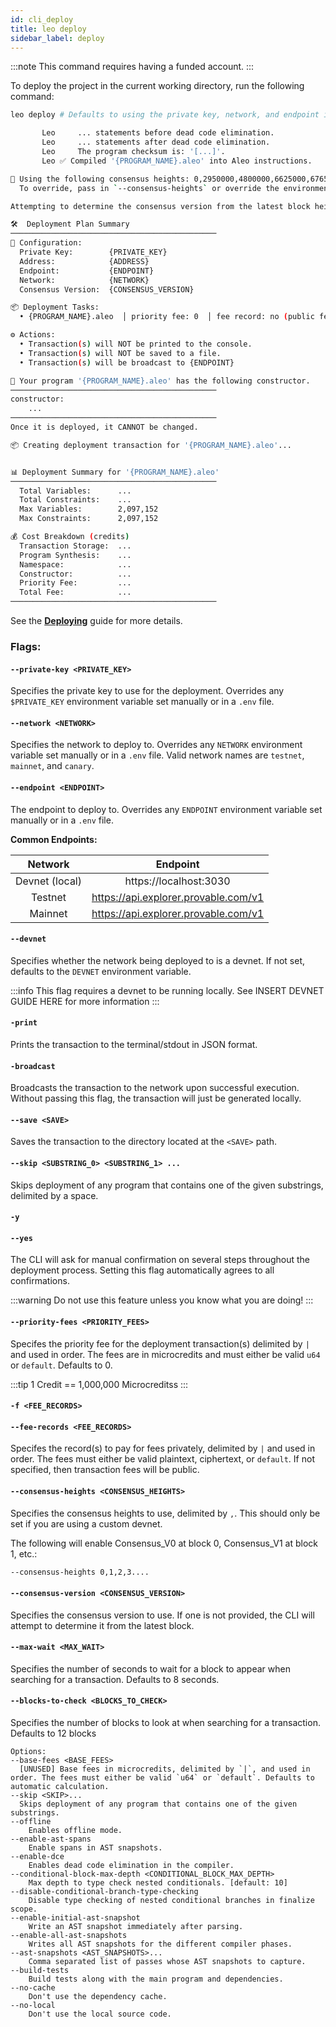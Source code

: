 ```yaml
---
id: cli_deploy
title: leo deploy
sidebar_label: deploy
---
```

[general tags]: # (cli, leo_deploy, deploy, deployment, transaction, program)

:::note
This command requires having a funded account. 
:::

To deploy the project in the current working directory, run the following command:

```bash
leo deploy # Defaults to using the private key, network, and endpoint in .env or environment variables
```


```bash title="sample output:"
       Leo     ... statements before dead code elimination.
       Leo     ... statements after dead code elimination.
       Leo     The program checksum is: '[...]'.
       Leo ✅ Compiled '{PROGRAM_NAME}.aleo' into Aleo instructions.

📢 Using the following consensus heights: 0,2950000,4800000,6625000,6765000,7600000,8365000,9173000,9800000
  To override, pass in `--consensus-heights` or override the environment variable `CONSENSUS_VERSION_HEIGHTS`.

Attempting to determine the consensus version from the latest block height at {ENDPOINT}...

🛠️  Deployment Plan Summary
──────────────────────────────────────────────
🔧 Configuration:
  Private Key:        {PRIVATE_KEY}
  Address:            {ADDRESS}
  Endpoint:           {ENDPOINT}
  Network:            {NETWORK}
  Consensus Version:  {CONSENSUS_VERSION}

📦 Deployment Tasks:
  • {PROGRAM_NAME}.aleo  │ priority fee: 0  │ fee record: no (public fee)

⚙️ Actions:
  • Transaction(s) will NOT be printed to the console.
  • Transaction(s) will NOT be saved to a file.
  • Transaction(s) will be broadcast to {ENDPOINT}

🔧 Your program '{PROGRAM_NAME}.aleo' has the following constructor.
──────────────────────────────────────────────
constructor:
    ...
──────────────────────────────────────────────
Once it is deployed, it CANNOT be changed.

📦 Creating deployment transaction for '{PROGRAM_NAME}.aleo'...


📊 Deployment Summary for '{PROGRAM_NAME}.aleo'
──────────────────────────────────────────────
  Total Variables:      ...
  Total Constraints:    ...
  Max Variables:        2,097,152
  Max Constraints:      2,097,152

💰 Cost Breakdown (credits)
  Transaction Storage:  ...
  Program Synthesis:    ...
  Namespace:            ...
  Constructor:          ...
  Priority Fee:         ...
  Total Fee:            ...
──────────────────────────────────────────────
```

See the **[Deploying](./../guides/03_deploying.md)** guide for more details.


### Flags:

#### `--private-key <PRIVATE_KEY>`
Specifies the private key to use for the deployment. Overrides any `$PRIVATE_KEY` environment variable set manually or in a `.env` file.

#### `--network <NETWORK>`
Specifies the network to deploy to. Overrides any `NETWORK` environment variable set manually or in a `.env` file.  Valid network names are `testnet`, `mainnet`, and `canary`.


#### `--endpoint <ENDPOINT>`
The endpoint to deploy to. Overrides any `ENDPOINT` environment variable set manually or in a `.env` file.

**Common Endpoints:**

| Network |  Endpoint  |
|:---------:|:------:|
| Devnet (local)  | https://localhost:3030 | 
| Testnet  | https://api.explorer.provable.com/v1| 
| Mainnet  | https://api.explorer.provable.com/v1| 


#### `--devnet`
Specifies whether the network being deployed to is a devnet. If not set, defaults to the `DEVNET` environment variable.

:::info
This flag requires a devnet to be running locally.  See INSERT DEVNET GUIDE HERE for more information
:::


#### `-print`
Prints the transaction to the terminal/stdout in JSON format.

#### `-broadcast`
Broadcasts the transaction to the network upon successful execution.  Without passing this flag, the transaction will just be generated locally.

#### `--save <SAVE>`
Saves the transaction to the directory located at the `<SAVE>` path.

#### `--skip <SUBSTRING_0> <SUBSTRING_1> ...`
Skips deployment of any program that contains one of the given substrings, delimited by a space.

#### `-y`
#### `--yes`
The CLI will ask for manual confirmation on several steps throughout the deployment process.  Setting this flag automatically agrees to all confirmations.

:::warning
Do not use this feature unless you know what you are doing!
:::

#### `--priority-fees <PRIORITY_FEES>`
Specifes the priority fee for the deployment transaction(s) delimited by `|` and used in order. The fees are in microcredits and must either be valid `u64` or `default`. Defaults to 0.

:::tip
1 Credit == 1,000,000 Microcreditss
:::


#### `-f <FEE_RECORDS>`
#### `--fee-records <FEE_RECORDS>`

Specifes the record(s) to pay for fees privately, delimited by `|` and used in order. The fees must either be valid plaintext, ciphertext, or `default`.  If not specified, then transaction fees will be public.


#### `--consensus-heights <CONSENSUS_HEIGHTS>`
Specifies the consensus heights to use, delimited by `,`. This should only be set if you are using a custom devnet.

The following will enable Consensus_V0 at block 0, Consensus_V1 at block 1, etc.:
```bash
--consensus-heights 0,1,2,3....
```


#### `--consensus-version <CONSENSUS_VERSION>`
Specifies the consensus version to use. If one is not provided, the CLI will attempt to determine it from the latest block.

#### `--max-wait <MAX_WAIT>`
Specifies the number of seconds to wait for a block to appear when searching for a transaction. Defaults to 8 seconds.

#### `--blocks-to-check <BLOCKS_TO_CHECK>`
Specifies the number of blocks to look at when searching for a transaction.  Defaults to 12 blocks

```
Options:
--base-fees <BASE_FEES>
  [UNUSED] Base fees in microcredits, delimited by `|`, and used in order. The fees must either be valid `u64` or `default`. Defaults to automatic calculation.
--skip <SKIP>...
  Skips deployment of any program that contains one of the given substrings.
--offline
    Enables offline mode.
--enable-ast-spans
    Enable spans in AST snapshots.
--enable-dce
    Enables dead code elimination in the compiler.
--conditional-block-max-depth <CONDITIONAL_BLOCK_MAX_DEPTH>
    Max depth to type check nested conditionals. [default: 10]
--disable-conditional-branch-type-checking
    Disable type checking of nested conditional branches in finalize scope.
--enable-initial-ast-snapshot
    Write an AST snapshot immediately after parsing.
--enable-all-ast-snapshots
    Writes all AST snapshots for the different compiler phases.
--ast-snapshots <AST_SNAPSHOTS>...
    Comma separated list of passes whose AST snapshots to capture.
--build-tests
    Build tests along with the main program and dependencies.
--no-cache
    Don't use the dependency cache.
--no-local
    Don't use the local source code.
```

